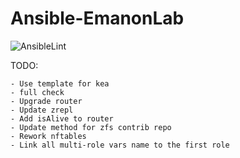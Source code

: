 # Ansible-EmanonLab
![AnsibleLint](https://github.com/EmanonUser/Ansible-EmanonLab/actions/workflows/ansible-lint.yml/badge.svg)

TODO:
 
    - Use template for kea
    - full check
    - Upgrade router
    - Update zrepl
    - Add isAlive to router
    - Update method for zfs contrib repo
    - Rework nftables
    - Link all multi-role vars name to the first role